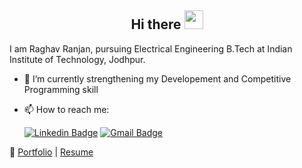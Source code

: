 <h2 align="Center">  Hi there <img src="https://media.giphy.com/media/WUlplcMpOCEmTGBtBW/giphy.gif" width="30"> </h3>


I am Raghav Ranjan, pursuing Electrical Engineering B.Tech at Indian Institute of Technology, Jodhpur.

- 🌱 I’m currently strengthening my Developement and Competitive Programming skill
- 📫 How to reach me:

   [![Linkedin Badge](https://img.shields.io/badge/-LinkedIn-blue?style=flat-square&logo=Linkedin&logoColor=white&link=https://www.linkedin.com/in/raghav-byte/)](https://www.linkedin.com/in/raghav-ranjan-827837190/) 
         [![Gmail Badge](https://img.shields.io/badge/-Gmail-c14438?style=flat-square&logo=Gmail&logoColor=white&link=mailto:ranjan.1@iitj.ac.in)](mailto:ranjan.1@iitj.ac.in)

:pencil: [Portfolio](https://raghavranjan005.github.io)  |  [Resume](https://raghavranjan005.github.io/static/Raghav.pdf)



